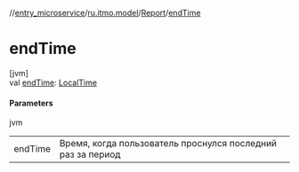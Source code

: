 //[entry_microservice](../../../index.md)/[ru.itmo.model](../index.md)/[Report](index.md)/[endTime](end-time.md)

# endTime

[jvm]\
val [endTime](end-time.md): [LocalTime](https://docs.oracle.com/javase/8/docs/api/java/time/LocalTime.html)

#### Parameters

jvm

| | |
|---|---|
| endTime | Время, когда пользователь проснулся последний раз за период |